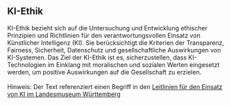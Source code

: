 ## KI-Ethik
KI-Ethik bezieht sich auf die Untersuchung und Entwicklung ethischer Prinzipien und Richtlinien für den verantwortungsvollen Einsatz von Künstlicher Intelligenz (KI). Sie berücksichtigt die Kriterien der Transparenz, Fairness, Sicherheit, Datenschutz und gesellschaftliche Auswirkungen von KI-Systemen. Das Ziel der KI-Ethik ist es, sicherzustellen, dass KI-Technologien im Einklang mit moralischen und sozialen Werten eingesetzt werden, um positive Auswirkungen auf die Gesellschaft zu erzielen.
</br></br>
Hinweis: Der Text referenziert einen Begriff in den [Leitlinien für den Einsatz von KI im Landesmuseum Württemberg](01_Leitlinien.md)
